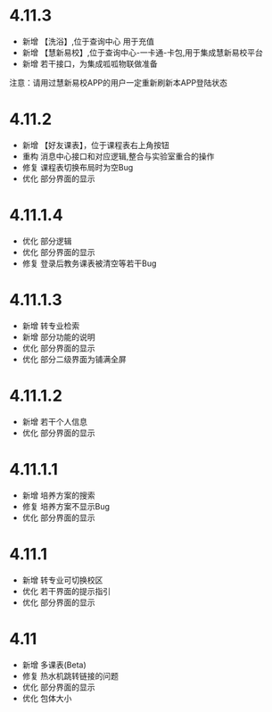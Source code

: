 # 4.11.3
- 新增 【洗浴】,位于查询中心 用于充值
- 新增 【慧新易校】,位于查询中心-一卡通-卡包,用于集成慧新易校平台
- 新增  若干接口，为集成呱呱物联做准备

注意：请用过慧新易校APP的用户一定重新刷新本APP登陆状态

# 4.11.2
- 新增 【好友课表】，位于课程表右上角按钮
- 重构 消息中心接口和对应逻辑,整合与实验室重合的操作
- 修复 课程表切换布局时为空Bug
- 优化 部分界面的显示

# 4.11.1.4
* 优化 部分逻辑
* 优化 部分界面的显示
* 修复 登录后教务课表被清空等若干Bug

# 4.11.1.3
* 新增 转专业检索
* 新增 部分功能的说明
* 优化 部分界面的显示
* 优化 部分二级界面为铺满全屏

# 4.11.1.2
* 新增 若干个人信息
* 优化 部分界面的显示

# 4.11.1.1
* 新增 培养方案的搜索
* 修复 培养方案不显示Bug
* 优化 部分界面的显示

# 4.11.1
* 新增 转专业可切换校区
* 优化 若干界面的提示指引
* 优化 部分界面的显示

# 4.11
* 新增 多课表(Beta)
* 修复 热水机跳转链接的问题
* 优化 部分界面的显示
* 优化 包体大小
